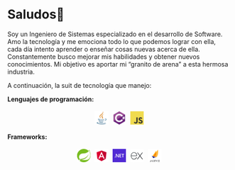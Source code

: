 # Saludos👋

Soy un Ingeniero de Sistemas especializado en el desarrollo de Software. Amo la tecnología y me emociona todo lo que podemos lograr con ella, cada día intento aprender o enseñar cosas nuevas acerca de ella. Constantemente busco mejorar mis habilidades y obtener nuevos conocimientos. Mi objetivo es aportar mi “granito de arena” a esta hermosa industria.

A continuación, la suit de tecnología que manejo:

**Lenguajes de programación:**

<div style="display: flex; flex-direction: row; justify-content: center;">
<img alt="java" src="img/javase.png" title="java" width="30px" height="30px" hspace="5" vspace="5">
<img alt="c sharp" src="img/cSharp_logo.png" title="c sharp" width="30px" height="30px" hspace="5" vspace="5">
<img alt="javascript" src="img/JavaScript-logo.png" title="javascript" width="30px" height="30px" hspace="5" vspace="5">
</div>

**Frameworks:**

<div style="display: flex; flex-direction: row; justify-content: center;">
<img alt="spring" src="img/spring.svg" title="spring" width="30px" height="30px" hspace="5" vspace="5">
<img alt="angular" src="img/angular.png" title="angular" width="30px" height="30px" hspace="5" vspace="5">
<img alt="dotnet" src="img/dotnet.png" title="dotnet" width="30px" height="30px" hspace="5" vspace="5">
<img alt="express" src="img/express-js.png" title="express" width="30px" height="30px" hspace="5" vspace="5">
<img alt="jakarta" src="img/jakarta.png" title="jakarta" width="30px" height="30px" hspace="5" vspace="5">
</div>
